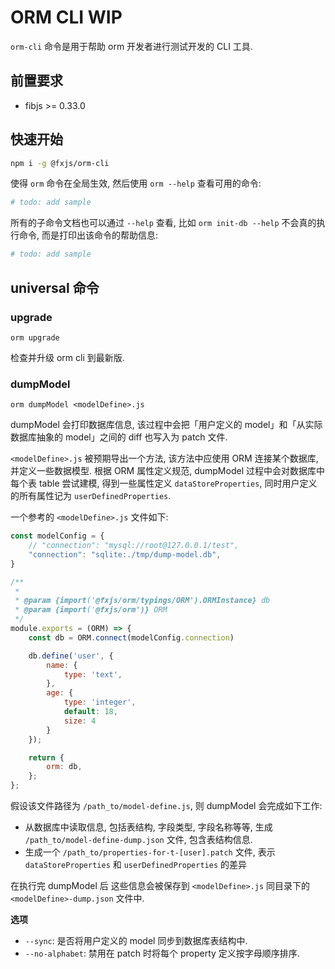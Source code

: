 
# ORM CLI <Badge type="warning">WIP</Badge>

`orm-cli` 命令是用于帮助 orm 开发者进行测试开发的 CLI 工具.

## 前置要求

- fibjs >= 0.33.0

[FxJS ORM]:https://github.com/fxjs-modules/orm

## 快速开始

```bash
npm i -g @fxjs/orm-cli
```

使得 `orm` 命令在全局生效, 然后使用 `orm --help` 查看可用的命令:


```bash
# todo: add sample
```

所有的子命令文档也可以通过 `--help` 查看, 比如 `orm init-db --help` 不会真的执行命令, 而是打印出该命令的帮助信息:

```bash
# todo: add sample
```

## universal 命令

### upgrade

`orm upgrade`

检查并升级 orm cli 到最新版.


### dumpModel

`orm dumpModel <modelDefine>.js`

dumpModel 会打印数据库信息, 该过程中会把「用户定义的 model」和「从实际数据库抽象的 model」之间的 diff 也写入为 patch 文件.

`<modelDefine>.js` 被预期导出一个方法, 该方法中应使用 ORM 连接某个数据库, 并定义一些数据模型. 根据 ORM 属性定义规范, dumpModel 过程中会对数据库中每个表 table 尝试建模, 得到一些属性定义 `dataStoreProperties`, 同时用户定义的所有属性记为 `userDefinedProperties`.

一个参考的 `<modelDefine>.js` 文件如下:

```js
const modelConfig = {
    // "connection": "mysql://root@127.0.0.1/test",
    "connection": "sqlite:./tmp/dump-model.db",
}

/**
 * 
 * @param {import('@fxjs/orm/typings/ORM').ORMInstance} db
 * @param {import('@fxjs/orm')} ORM
 */
module.exports = (ORM) => {
    const db = ORM.connect(modelConfig.connection)

    db.define('user', {
        name: {
            type: 'text',
        },
        age: {
            type: 'integer',
            default: 18,
            size: 4
        }
    });

    return {
        orm: db,
    };
};
```

假设该文件路径为 `/path_to/model-define.js`, 则 dumpModel 会完成如下工作:

- 从数据库中读取信息, 包括表结构, 字段类型, 字段名称等等, 生成 `/path_to/model-define-dump.json` 文件, 包含表结构信息.
- 生成一个 `/path_to/properties-for-t-[user].patch` 文件, 表示 `dataStoreProperties` 和 `userDefinedProperties` 的差异

在执行完 dumpModel 后 这些信息会被保存到 `<modelDefine>.js` 同目录下的 `<modelDefine>-dump.json` 文件中.


**选项**

- `--sync`: 是否将用户定义的 model 同步到数据库表结构中.
- `--no-alphabet`: 禁用在 patch 时将每个 property 定义按字母顺序排序.